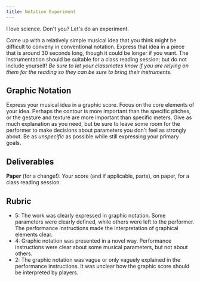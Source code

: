 ```yaml
---
title: Notation Experiment
---
```


I love science. Don't you? Let's do an experiment.

Come up with a relatively simple musical idea that you think might be difficult to conveny in conventional notation. Express that idea in a piece that is around 30 seconds long, though it could be longer if you want. The instrumentation should be suitable for a class reading session; but do not include yourself! _Be sure to let your classmates know if you are relying on them for the reading so they can be sure to bring their instruments._

## Graphic Notation

Express your musical idea in a graphic score. Focus on the core elements of your idea. Perhaps the contour is more important than the specific pitches, or the gesture and texture are more important than specific meters. Give as much explanation as you need, but be sure to leave some room for the performer to make decisions about parameters you don't feel as strongly about. Be as _unspecific_ as possible while still expressing your primary goals.

## Deliverables

**Paper** (for a change!): Your score (and if applicable, parts), on paper, for a class reading session.

## Rubric

- 5: The work was clearly expressed in graphic notation. Some parameters were clearly defined, while others were left to the performer. The performance instructions made the interpretation of graphical elements clear.
- 4: Graphic notation was presented in a novel way. Performance instructions were clear about some musical parameters, but not about others.
- 2: The graphic notation was vague or only vaguely explained in the performance instructions. It was unclear how the graphic score should be interpreted by players.
